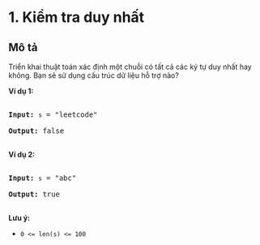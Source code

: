 # 1. Kiểm tra duy nhất

## Mô tả

<p>Triển khai thuật toán xác định một chuỗi có tất cả các ký tự duy nhất hay không. Bạn sẽ sử dụng cấu trúc dữ liệu hỗ trợ nào?</p>

<p><strong>Ví dụ 1:</strong></p>

<pre>

<strong>Input: </strong><code>s</code> = &quot;leetcode&quot;

<strong>Output: </strong>false

</pre>

<p><strong>Ví dụ 2:</strong></p>

<pre>

<strong>Input: </strong><code>s</code> = &quot;abc&quot;

<strong>Output: </strong>true

</pre>

<p><strong>Lưu ý:</strong></p>

<ul>
	<li><code>0 &lt;= len(s) &lt;= 100 </code></li>
</ul>
